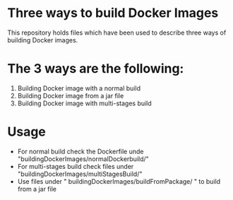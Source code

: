 # Three ways to build Docker Images
This repository holds files which have been used to describe three ways of building Docker images.

# The 3 ways are the following:
1. Building Docker image with a normal build
2. Building Docker image from a jar file
3. Building Docker image with multi-stages build

# Usage
- For normal build check the Dockerfile unde "buildingDockerImages/normalDockerbuild/"
- For multi-stages build check files under "buildingDockerImages/multiStagesBuild/"
- Use files under " buildingDockerImages/buildFromPackage/ " to build from a jar file
